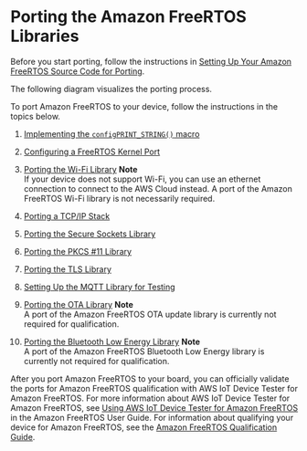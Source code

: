 # Porting the Amazon FreeRTOS Libraries<a name="afr-porting"></a>

Before you start porting, follow the instructions in [Setting Up Your Amazon FreeRTOS Source Code for Porting](porting-set-up-project.md)\.

The following diagram visualizes the porting process\.

To port Amazon FreeRTOS to your device, follow the instructions in the topics below\.

1. [Implementing the `configPRINT_STRING()` macro](afr-porting-config.md)

1. [Configuring a FreeRTOS Kernel Port](afr-porting-kernel.md)

1. [Porting the Wi\-Fi Library](afr-porting-wifi.md)
**Note**  
If your device does not support Wi\-Fi, you can use an ethernet connection to connect to the AWS Cloud instead\. A port of the Amazon FreeRTOS Wi\-Fi library is not necessarily required\.

1. [Porting a TCP/IP Stack](afr-porting-tcp.md)

1. [Porting the Secure Sockets Library](afr-porting-ss.md)

1. [Porting the PKCS \#11 Library](afr-porting-pkcs.md)

1. [Porting the TLS Library](afr-porting-tls.md)

1. [Setting Up the MQTT Library for Testing](afr-porting-mqtt.md)

1. [Porting the OTA Library](afr-porting-ota.md)
**Note**  
A port of the Amazon FreeRTOS OTA update library is currently not required for qualification\.

1. [Porting the Bluetooth Low Energy Library](afr-porting-ble.md)
**Note**  
A port of the Amazon FreeRTOS Bluetooth Low Energy library is currently not required for qualification\.

After you port Amazon FreeRTOS to your board, you can officially validate the ports for Amazon FreeRTOS qualification with AWS IoT Device Tester for Amazon FreeRTOS\. For more information about AWS IoT Device Tester for Amazon FreeRTOS, see [Using AWS IoT Device Tester for Amazon FreeRTOS](https://docs.aws.amazon.com/freertos/latest/userguide/device-tester-for-freertos-ug.html) in the Amazon FreeRTOS User Guide\. For information about qualifying your device for Amazon FreeRTOS, see the [Amazon FreeRTOS Qualification Guide](https://docs.aws.amazon.com/freertos/latest/qualificationguide/)\. 